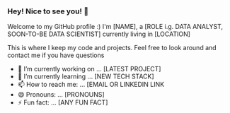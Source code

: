 ### Hey! Nice to see you! 👋

Welcome to my GitHub profile :)
I'm [NAME], a [ROLE i.g. DATA ANALYST, SOON-TO-BE DATA SCIENTIST] currently living in [LOCATION]

This is where I keep my code and projects. Feel free to look around and contact me if you have questions

- 🔭 I’m currently working on ... [LATEST PROJECT]
- 🌱 I’m currently learning ... [NEW TECH STACK]
- 📫 How to reach me: ... [EMAIL OR LINKEDIN LINK
- 😄 Pronouns: ... [PRONOUNS]
- ⚡ Fun fact: ... [ANY FUN FACT]

